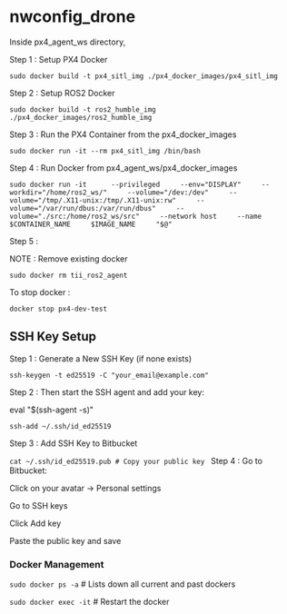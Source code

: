 # nwconfig_drone

Inside px4_agent_ws directory, 

Step 1 : Setup PX4 Docker

`sudo docker build -t px4_sitl_img ./px4_docker_images/px4_sitl_img`

Step 2 : Setup ROS2 Docker 

`sudo docker build -t ros2_humble_img ./px4_docker_images/ros2_humble_img`

Step 3 : Run the PX4 Container from the px4_docker_images

`sudo docker run -it --rm px4_sitl_img /bin/bash`

Step 4 : Run Docker from px4_agent_ws/px4_docker_images

`sudo docker run -it      --privileged     --env="DISPLAY"     --workdir="/home/ros2_ws/"     --volume="/dev:/dev"     --volume="/tmp/.X11-unix:/tmp/.X11-unix:rw"     --volume="/var/run/dbus:/var/run/dbus"     --volume="./src:/home/ros2_ws/src"     --network host     --name $CONTAINER_NAME     $IMAGE_NAME     "$@"`



Step 5 : 



NOTE : Remove existing docker

`sudo docker rm tii_ros2_agent`

To stop docker : 

`docker stop px4-dev-test`



## SSH Key Setup 

Step 1 : Generate a New SSH Key (if none exists)

`ssh-keygen -t ed25519 -C "your_email@example.com"`

Step 2 : Then start the SSH agent and add your key:

eval "$(ssh-agent -s)"

`ssh-add ~/.ssh/id_ed25519`

Step 3 : Add SSH Key to Bitbucket

`cat ~/.ssh/id_ed25519.pub # Copy your public key
`
Step 4 : Go to Bitbucket:

Click on your avatar → Personal settings

Go to SSH keys

Click Add key

Paste the public key and save

### Docker Management 

`sudo docker ps -a` # Lists down all current and past dockers

`sudo docker exec -it` # Restart the docker


 





